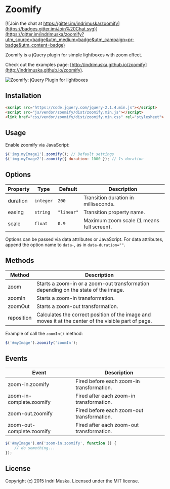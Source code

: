# Zoomify

[![Join the chat at https://gitter.im/indrimuska/zoomify](https://badges.gitter.im/Join%20Chat.svg)](https://gitter.im/indrimuska/zoomify?utm_source=badge&utm_medium=badge&utm_campaign=pr-badge&utm_content=badge)

Zoomify is a jQuery plugin for simple lightboxes with zoom effect.

Check out the examples page: [http://indrimuska.github.io/zoomify](http://indrimuska.github.io/zoomify).

![Zoomify: jQuery Plugin for lightboxes](http://indrimuska.github.io/zoomify/img/zoomify-preview.png)

## Installation

```html
<script src="https://code.jquery.com/jquery-2.1.4.min.js"></script>
<script src="js/vendor/zoomify/dist/zoomify.min.js"></script>
<link href="css/vendor/zoomify/dist/zoomify.min.css" rel="stylesheet">
```

## Usage

Enable zoomify via JavaScript:

```javascript
$('img.myImage1').zoomify(); // Default settings
$('img.myImage2').zoomify({ duration: 1000 }); // 1s duration
```

## Options

Property | Type | Default | Description
---|---|---|---
duration | `integer` | `200` | Transition duration in milliseconds.
easing | `string` | `"linear"` | Transition property name.
scale | `float` | `0.9` | Maximum zoom scale (1 means full screen).

Options can be passed via data attributes or JavaScript. For data attributes, append the option name to `data-`, as in `data-duration=""`.

## Methods

Method | Description
---|---
zoom | Starts a zoom-in or a zoom-out transformation depending on the state of the image.
zoomIn | Starts a zoom-in transformation.
zoomOut | Starts a zoom-out transformation.
reposition | Calculates the correct position of the image and moves it at the center of the visible part of page.

Example of call the `zoomIn()` method:
```javascript
$('#myImage').zoomify('zoomIn');
```

## Events

Event | Description
---|---
zoom-in.zoomify | Fired before each zoom-in transformation.
zoom-in-complete.zoomify | Fired after each zoom-in transformation.
zoom-out.zoomify | Fired before each zoom-out transformation.
zoom-out-complete.zoomify | Fired after each zoom-out transformation.

```javascript
$('#myImage').on('zoom-in.zoomify', function () {
    // do something...
});
```

## License

Copyright (c) 2015 Indri Muska. Licensed under the MIT license.